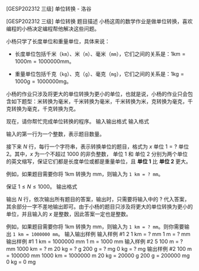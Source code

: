 



[GESP202312 三级] 单位转换 - 洛谷














[GESP202312 三级] 单位转换
题目描述
小杨这周的数学作业是做单位转换，喜欢编程的小杨决定编程帮他解决这些问题。

小杨只学了长度单位和重量单位，具体来说：

- 长度单位包括千米（`km`）、米（`m`）、毫米（`mm`），它们之间的关系是：$1\text{km} = 1000\text{m} = 1000000\text{mm}$。

- 重量单位包括千克（`kg`）、克（`g`）、毫克（`mg`），它们之间的关系是：$1\text{kg} = 1000\text{g} = 1000000\text{mg}$。

小杨的作业只涉及将更大的单位转换为更小的单位，也就是说，小杨的作业只会包含如下题型：米转换为毫米，千米转换为毫米，千米转换为米，克转换为毫克，千克转换为毫克，千克转换为克。

现在，请你帮忙完成单位转换的程序。
输入输出格式
输入格式

输入的第一行为一个整数，表示题目数量。

接下来 $N$ 行，每行一个字符串，表示转换单位的题目，格式为 $x$ 单位 $1 = ?$ 单位 $2$。其中，$x$ 为一个不超过 $1000$ 的非负整数， 单位 $1$ 和 单位 $2$ 分别为两个单位的英文缩写，保证它们都是长度单位或都是重量单位，且 **单位 1** 比 **单位 2** 更大。

例如，如果题目需要你将 $1\text{km}$ 转换为 $\text{mm}$，则输入为 `1 km = ? mm`。

保证 $1\le N \le 1000$。
输出格式

输出 $N$ 行，依次输出所有题目的答案，输出时，只需要将输入中的 $?$ 代入答案，其余部分一字不差地输出即可。由于小杨的题目只涉及将更大的单位转换为更小的单位，并且输入的 $x$ 是整数，因此答案一定也是整数。

例如，如果题目需要你将 $1\text{km}$ 转换为 $\text{mm}$，则输入为 `1 km = ? mm`。则你需要输出 `1 km = 1000000 mm`。
输入输出样例
输入样例 #1
2
1 km = ? mm
1 m = ? mm
输出样例 #1
1 km = 1000000 mm
1 m = 1000 mm
输入样例 #2
5
100 m = ? mm
1000 km = ? m
20 kg = ? g
200 g = ? mg
0 kg = ? mg
输出样例 #2
100 m = 100000 mm
1000 km = 1000000 m
20 kg = 20000 g
200 g = 200000 mg
0 kg = 0 mg






